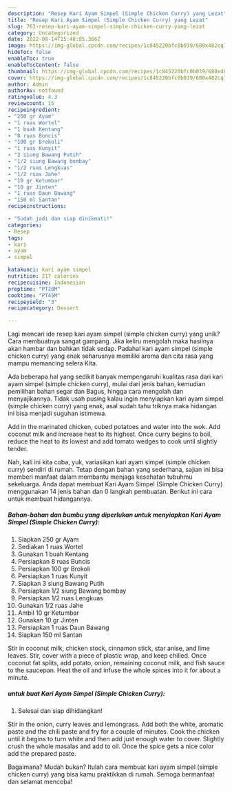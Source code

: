 ```yaml
---
description: "Resep Kari Ayam Simpel (Simple Chicken Curry) yang Lezat"
title: "Resep Kari Ayam Simpel (Simple Chicken Curry) yang Lezat"
slug: 763-resep-kari-ayam-simpel-simple-chicken-curry-yang-lezat
category: Uncategorized
date: 2022-08-14T15:48:05.366Z
image: https://img-global.cpcdn.com/recipes/1c845220bfc0b039/680x482cq70/kari-ayam-simpel-simple-chicken-curry-foto-resep-utama.jpg
hideToc: false
enableToc: true
enableTocContent: false
thumbnail: https://img-global.cpcdn.com/recipes/1c845220bfc0b039/680x482cq70/kari-ayam-simpel-simple-chicken-curry-foto-resep-utama.jpg
cover: https://img-global.cpcdn.com/recipes/1c845220bfc0b039/680x482cq70/kari-ayam-simpel-simple-chicken-curry-foto-resep-utama.jpg
author: Admin
authorAv: notfound
ratingvalue: 4.3
reviewcount: 15
recipeingredient:
- "250 gr Ayam"
- "1 ruas Wortel"
- "1 buah Kentang"
- "8 ruas Buncis"
- "100 gr Brokoli"
- "1 ruas Kunyit"
- "3 siung Bawang Putih"
- "1/2 siung Bawang bombay"
- "1/2 ruas Lengkuas"
- "1/2 ruas Jahe"
- "10 gr Ketumbar"
- "10 gr Jinten"
- "1 ruas Daun Bawang"
- "150 ml Santan"
recipeinstructions:

- "Sudah jadi dan siap dinikmati!"
categories:
- Resep
tags:
- kari
- ayam
- simpel

katakunci: kari ayam simpel 
nutrition: 217 calories
recipecuisine: Indonesian
preptime: "PT20M"
cooktime: "PT45M"
recipeyield: "3"
recipecategory: Dessert

---
```





Lagi mencari ide resep kari ayam simpel (simple chicken curry) yang unik? Cara membuatnya sangat gampang. Jika keliru mengolah maka hasilnya akan hambar dan bahkan tidak sedap. Padahal kari ayam simpel (simple chicken curry) yang enak seharusnya memiliki aroma dan cita rasa yang mampu memancing selera Kita.





Ada beberapa hal yang sedikit banyak mempengaruhi kualitas rasa dari kari ayam simpel (simple chicken curry), mulai dari jenis bahan, kemudian pemilihan bahan segar dan Bagus, hingga cara mengolah dan menyajikannya. Tidak usah pusing kalau ingin menyiapkan kari ayam simpel (simple chicken curry) yang enak,      asal sudah tahu triknya maka hidangan ini bisa menjadi suguhan istimewa.














Add in the marinated chicken, cubed potatoes and water into the wok. Add coconut milk and increase heat to its highest. Once curry begins to boil, reduce the heat to its lowest and add tomato wedges to cook until slightly tender.






Nah, kali ini kita coba, yuk, variasikan kari ayam simpel (simple chicken curry) sendiri di rumah. Tetap dengan bahan yang sederhana, sajian ini bisa memberi manfaat dalam membantu menjaga kesehatan tubuhmu sekeluarga. Anda dapat membuat Kari Ayam Simpel (Simple Chicken Curry) menggunakan 14 jenis bahan dan 0 langkah pembuatan. Berikut ini cara untuk membuat hidangannya.

<!--inarticleads1-->

##### Bahan-bahan dan bumbu yang diperlukan untuk menyiapkan Kari Ayam Simpel (Simple Chicken Curry):

1. Siapkan 250 gr Ayam
1. Sediakan 1 ruas Wortel
1. Gunakan 1 buah Kentang
1. Persiapkan 8 ruas Buncis
1. Persiapkan 100 gr Brokoli
1. Persiapkan 1 ruas Kunyit
1. Siapkan 3 siung Bawang Putih
1. Persiapkan 1/2 siung Bawang bombay
1. Persiapkan 1/2 ruas Lengkuas
1. Gunakan 1/2 ruas Jahe
1. Ambil 10 gr Ketumbar
1. Gunakan 10 gr Jinten
1. Persiapkan 1 ruas Daun Bawang
1. Siapkan 150 ml Santan


Stir in coconut milk, chicken stock, cinnamon stick, star anise, and lime leaves. Stir, cover with a piece of plastic wrap, and keep chilled. Once coconut fat splits, add potato, onion, remaining coconut milk, and fish sauce to the saucepan. Heat the oil and infuse the whole spices into it for about a minute. 

<!--inarticleads2-->

#####  untuk buat Kari Ayam Simpel (Simple Chicken Curry):


1. Selesai dan siap dihidangkan!

Stir in the onion, curry leaves and lemongrass. Add both the white, aromatic paste and the chili paste and fry for a couple of minutes. Cook the chicken until it begins to turn white and then add just enough water to cover. Slightly crush the whole masalas and add to oil. Once the spice gets a nice color add the prepared paste. 

Bagaimana? Mudah bukan? Itulah cara membuat kari ayam simpel (simple chicken curry) yang bisa kamu praktikkan di rumah. Semoga bermanfaat dan selamat mencoba!
